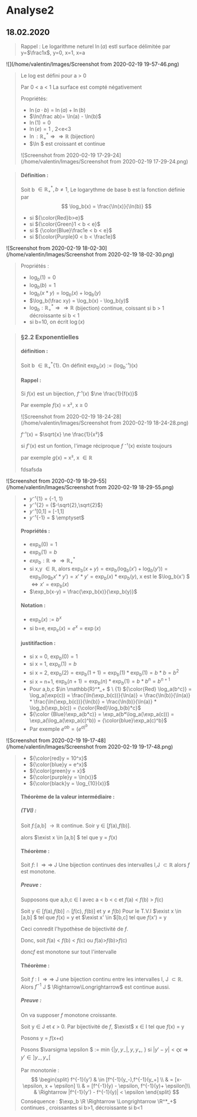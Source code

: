 # Analyse2

## 18.02.2020

> Rappel : Le logarithme neturel $\ln(a)$ estl surface délimitée par y=$\frac1x$, y=0, x=1, x=a
>
> 

![](/home/valentin/Images/Screenshot from 2020-02-19 19-57-46.png)

> Le log est défini pour a > 0 
>
> Par 0 < a < 1  La surface est compté négativement
>
> Propriétés: 
>
> * $\ln(a\cdot b)$ = $\ln(a) + \ln(b)$
> * $\ln(\frac ab)= \ln(a) - \ln(b)$
> * $\ln(1) = 0$
> * $\ln(e) = 1$ , 2<e<3
> * $\ln: \mathbb{R}_+^* \Rightarrow\Longrightarrow \mathbb{R}$ (bijection)
> * $\ln $ est croissant et continue
>
> ![Screenshot from 2020-02-19 17-29-24](/home/valentin/Images/Screenshot from 2020-02-19 17-29-24.png)

> #### Définition :
>
>  Soit b $\in \mathbb{R}_+^*, b\ne1$, Le logarythme de base b est la fonction définie par 
> $$
> \log_b(x) = \frac{\ln(x)}{\ln(b)}
> $$
>
> * si ${\color{Red}b>e}$
> * si ${\color{Green}1 < b < e}$
> * si  $ {\color{Blue}\frac1e < b < e}$
> * si ${\color{Purple}0 < b < \frac1e}$

![Screenshot from 2020-02-19 18-02-30](/home/valentin/Images/Screenshot from 2020-02-19 18-02-30.png)

> Propriétés : 
>
> * $\log_b(1) = 0$
> * $\log_b(b)=1$
> * $\log_b(x*y) = \log_b(x) + \log_b(y)$
> * $\log_b(\frac xy) = \log_b(x) - \log_b(y)$
> * $\log_b :  \mathbb{R}_+^* \Rightarrow\Longrightarrow \mathbb{R}$ (bijection) continue, coissant si b > 1 décroissante si b < 1
> * si b=10, on écrit $\log(x)$



> ###  §2.2 Exponentielles
>
> #### définition : 
>
> Soit b $\in \mathbb{R}^*_+$\{1}. On définit $\exp_b(x)$ := ($\log_b⁻¹$)(x)
>
> #### Rappel :
>
> Si $f(x)$ est un bijection, $f⁻¹(x)$ $\ne \frac{1}{f(x)}$
>
> Par exemple $f$(x) = x², x $\geq$ 0
>
>  ![Screenshot from 2020-02-19 18-24-28](/home/valentin/Images/Screenshot from 2020-02-19 18-24-28.png)
>
> 
>
> $f$⁻¹(x) = $\sqrt{x} \ne \frac{1}{x²}$
>
> si  $f$'(x) est un fontion, l'image réciproque $f$ ⁻¹(x) existe toujours
>
> par exemple $g$(x) = x², x $\in \mathbb{R}$  
>
> fdsafsda

 ![Screenshot from 2020-02-19 18-29-55](/home/valentin/Images/Screenshot from 2020-02-19 18-29-55.png) 

> * $y$⁻¹{1} = {-1, 1}
> * $y$⁻¹{2} = {$-\sqrt{2},\sqrt{2}$}
> * $y$⁻¹[0,1] = [-1,1]
> * $y$⁻¹{-1} = $ \emptyset$ 
>
> #### Propriétés : 
>
> * $\exp_b(0) = 1$
> * $\exp_b(1) = b$
> * $exp_b : \mathbb{R} \Rightarrow \Longrightarrow \mathbb{R}_+^*$
> * si x,y $\in \mathbb{R}$, alors $\exp_b(x+y) = \exp_b(\log_b(x') + \log_b(y')) = \exp_b(\log_bx'*y') = x' * y' = \exp_b(x) * \exp_b(y)$, x est le $\log_b(x') $ $\Leftrightarrow x' = \exp_b(x)$
> * $\exp_b(x-y) = \frac{\exp_b(x)}{\exp_b(y)}$
>
> #### Notation :
>
> * $\exp_b(x) := b^x$
> * si b=e, $\exp_e(x) = e^x = \exp(x)$
>
> #### justitifaction :
>
> * si x = 0, $\exp_b(0)=1$
> * si x = 1, $\exp_b(1)=b$
> * si x = 2, $\exp_b(2) = \exp_b(1+1) = \exp_b(1) * \exp_b(1) = b * b = b^2$
> * si x = n+1, $\exp_b(n+1) = \exp_b(n)*\exp_b(1) = b * b^n = b^{n+1}$
> * Pour a,b,c $\in \mathbb{R}^*_+ $ \ {1} ${\color{Red} \log_a(b^c)} = \log_a(\exp(c)) = \frac{\ln(\exp_b(c))}{\ln(a)} = \frac{\ln(b)}{\ln(a)} * \frac{\ln(\exp_b(c))}{\ln(b)} = \frac{\ln(b)}{\ln(a)} * \log_b(\exp_b(c)) = {\color{Red}\log_b(b)*c}$
> *  ${\color {Blue}\exp_a(b*c)} = \exp_a(b*\log_a(\exp_a(c))) = \exp_a(\log_a(\exp_a(c)^b)) = {\color{blue}\exp_a(c)^b}$
> * Par exemple $e^{ab} = (e^{a)^b}$ 

![Screenshot from 2020-02-19 19-17-48](/home/valentin/Images/Screenshot from 2020-02-19 19-17-48.png)

> * ${\color{red}y = 10^x}$
> * ${\color{blue}y = e^x}$
> * ${\color{green}y = x}$
> * ${\color{purple}y = \ln(x)}$
> * ${\color{black}y = \log_{10}(x)}$
>
> #### Théorème de la valeur intermédiaire : 
>
> ##### (TVI) : 
>
> Soit $f$:[a,b] $\longrightarrow \mathbb{R}$ continue. Soir y $\in$ [$f$(a),$f$(b)].
>
> alors $\exist x \in [a,b] $ tel que y = $f$(x)
>
> #### Théorème : 
>
> Soit $f$: I $\Rightarrow \Longrightarrow$ J Une bijection continues des intervalles I,J $\subset \mathbb{R}$ alors $f$ est monotone.
>
> ##### Preuve : 
>
> Supposons que a,b,c $\in$ I avec a < b < c et $f$(a) < $f$(b) > $f$(c) 
>
> Soit y $\in$ [$f$(a),$f$(b)] $\cap$ [$f$(c), $f$(b)] et y $\ne$ $f$(b)
> Pour le T.V.I $\exist x \in [a,b] $ tel que $f$(x) = y et $\exist x' \in $[b,c] tel que $f$(x') = y 
>
> Ceci conredit l'hypothèse de bijectivité de $f$.
>
> Donc, soit $f$(a) < $f$(b) < $f$(c) ou $f$(a)>$f$(b)>$f$(c)
>
> donc$f$ est monotone sur tout l'intervalle
>
> ####  Théorème : 
>
> Soit $f$ : I $\Rightarrow \Longrightarrow$ J une bijection continu entre les intervalles I, J $\subset \mathbb{R}$. Alors $f^{-1}$ J $ \Rightarrow\Longrightarrow$ est continue aussi.
>
> ##### Preuve : 
>
> On va supposer $f$ monotone croissante.
>
> Soit y $\in$ J et $\epsilon$ > 0. Par bijectivité de $f$, $\exist$ x $\in$ I tel que $f$(x) = y
>
> Posons y = $f$(x+$\epsilon$)
>
> Posons $\varsigma \epsilon $ := min {$|y,y_-|,y,y_+$, } si $|y'-y| < \varsigma \epsilon \Rightarrow y' \in ]y_-, y_+[$
>
> Par monotonie : 
> $$
> \begin{split}
> f^{-1}(y') & \in [f^{-1}(y_-),f^{-1}(y_+] \\
>  & = [x-\epsilon, x + \epsilon] \\ 
>  & = [f^{-1}(y) - \epsilon, f^{-1}(y)+ \epsilon]\\ 
>  & \Rightarrow |f^{-1}(y') - f^{-1}(y)| < \epsilon
> \end{split}
> $$
> Conséquence : $\exp_b \R \Rightarrow \Longrightarrow \R^*_+$ continues , croissantes si b>1, décroissante si b<1
>
> 
>
> 
>
>  

